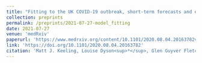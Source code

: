 ```yaml
---
title: "Fitting to the UK COVID-19 outbreak, short-term forecasts and estimating the reproductive number"
collection: preprints
permalink: /preprints/2021-07-27-model_fitting
date: 2021-07-27
venue: 'medRxiv'
paperurl: 'https://www.medrxiv.org/content/10.1101/2020.08.04.20163782v4.full.pdf'
link: 'https://doi.org/10.1101/2020.08.04.20163782'
citation: 'Matt J. Keeling, Louise Dyson<sup>*</sup>, Glen Guyver Fletcher, Alex Holmes, Malcolm G. Semple, ISARIC4C Investigators, Michael Tildesley<sup>*</sup>, <b>Edward M Hill</b><sup>*</sup>. (2021). &quot;Fitting to the UK COVID-19 outbreak, short-term forecasts and estimating the reproductive number.&quot; <i>medRxiv</i>. doi:10.1101&#47;2020.08.04.20163782.'
---
```

